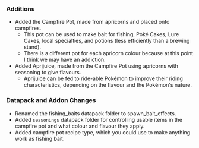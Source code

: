 ### Additions
- Added the Campfire Pot, made from apricorns and placed onto campfires.
  - This pot can be used to make bait for fishing, Poké Cakes, Lure Cakes, local specialties, and potions (less efficiently than a brewing stand).
  - There is a different pot for each apricorn colour because at this point I think we may have an addiction.
- Added Aprijuice, made from the Campfire Pot using apricorns with seasoning to give flavours.
  - Aprijuice can be fed to ride-able Pokémon to improve their riding characteristics, depending on the flavour and the Pokémon's nature.

### Datapack and Addon Changes
- Renamed the fishing_baits datapack folder to spawn_bait_effects.
- Added `seasonings` datapack folder for controlling usable items in the campfire pot and what colour and flavour they apply.
- Added campfire pot recipe type, which you could use to make anything work as fishing bait.